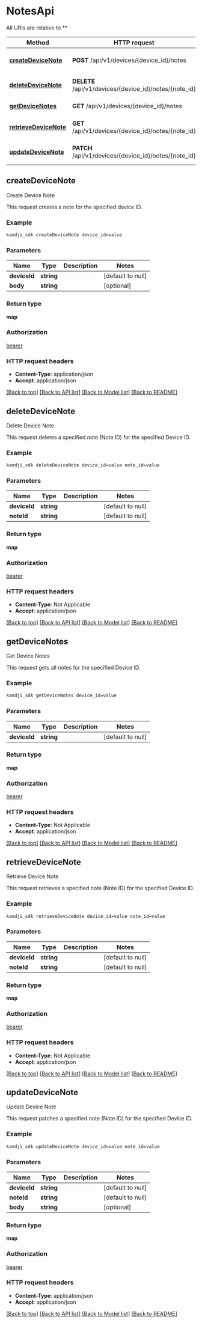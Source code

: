 # NotesApi

All URIs are relative to **

Method | HTTP request | Description
------------- | ------------- | -------------
[**createDeviceNote**](NotesApi.md#createDeviceNote) | **POST** /api/v1/devices/{device_id}/notes | Create Device Note
[**deleteDeviceNote**](NotesApi.md#deleteDeviceNote) | **DELETE** /api/v1/devices/{device_id}/notes/{note_id} | Delete Device Note
[**getDeviceNotes**](NotesApi.md#getDeviceNotes) | **GET** /api/v1/devices/{device_id}/notes | Get Device Notes
[**retrieveDeviceNote**](NotesApi.md#retrieveDeviceNote) | **GET** /api/v1/devices/{device_id}/notes/{note_id} | Retrieve Device Note
[**updateDeviceNote**](NotesApi.md#updateDeviceNote) | **PATCH** /api/v1/devices/{device_id}/notes/{note_id} | Update Device Note



## createDeviceNote

Create Device Note

This request creates a note for the specified device ID.

### Example

```bash
kandji_sdk createDeviceNote device_id=value
```

### Parameters


Name | Type | Description  | Notes
------------- | ------------- | ------------- | -------------
 **deviceId** | **string** |  | [default to null]
 **body** | **string** |  | [optional]

### Return type

**map**

### Authorization

[bearer](../README.md#bearer)

### HTTP request headers

- **Content-Type**: application/json
- **Accept**: application/json

[[Back to top]](#) [[Back to API list]](../README.md#documentation-for-api-endpoints) [[Back to Model list]](../README.md#documentation-for-models) [[Back to README]](../README.md)


## deleteDeviceNote

Delete Device Note

This request deletes a specified note (Note ID) for the specified Device ID.

### Example

```bash
kandji_sdk deleteDeviceNote device_id=value note_id=value
```

### Parameters


Name | Type | Description  | Notes
------------- | ------------- | ------------- | -------------
 **deviceId** | **string** |  | [default to null]
 **noteId** | **string** |  | [default to null]

### Return type

**map**

### Authorization

[bearer](../README.md#bearer)

### HTTP request headers

- **Content-Type**: Not Applicable
- **Accept**: application/json

[[Back to top]](#) [[Back to API list]](../README.md#documentation-for-api-endpoints) [[Back to Model list]](../README.md#documentation-for-models) [[Back to README]](../README.md)


## getDeviceNotes

Get Device Notes

This request gets all notes for the specified Device ID.

### Example

```bash
kandji_sdk getDeviceNotes device_id=value
```

### Parameters


Name | Type | Description  | Notes
------------- | ------------- | ------------- | -------------
 **deviceId** | **string** |  | [default to null]

### Return type

**map**

### Authorization

[bearer](../README.md#bearer)

### HTTP request headers

- **Content-Type**: Not Applicable
- **Accept**: application/json

[[Back to top]](#) [[Back to API list]](../README.md#documentation-for-api-endpoints) [[Back to Model list]](../README.md#documentation-for-models) [[Back to README]](../README.md)


## retrieveDeviceNote

Retrieve Device Note

This request retrieves a specified note (Note ID) for the specified Device ID.

### Example

```bash
kandji_sdk retrieveDeviceNote device_id=value note_id=value
```

### Parameters


Name | Type | Description  | Notes
------------- | ------------- | ------------- | -------------
 **deviceId** | **string** |  | [default to null]
 **noteId** | **string** |  | [default to null]

### Return type

**map**

### Authorization

[bearer](../README.md#bearer)

### HTTP request headers

- **Content-Type**: Not Applicable
- **Accept**: application/json

[[Back to top]](#) [[Back to API list]](../README.md#documentation-for-api-endpoints) [[Back to Model list]](../README.md#documentation-for-models) [[Back to README]](../README.md)


## updateDeviceNote

Update Device Note

This request patches a specified note (Note ID) for the specified Device ID.

### Example

```bash
kandji_sdk updateDeviceNote device_id=value note_id=value
```

### Parameters


Name | Type | Description  | Notes
------------- | ------------- | ------------- | -------------
 **deviceId** | **string** |  | [default to null]
 **noteId** | **string** |  | [default to null]
 **body** | **string** |  | [optional]

### Return type

**map**

### Authorization

[bearer](../README.md#bearer)

### HTTP request headers

- **Content-Type**: application/json
- **Accept**: application/json

[[Back to top]](#) [[Back to API list]](../README.md#documentation-for-api-endpoints) [[Back to Model list]](../README.md#documentation-for-models) [[Back to README]](../README.md)

